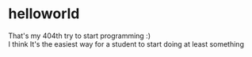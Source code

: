 # helloworld

That's my 404th try to start programming :) <br>
I think It's the easiest way for a student to start doing at least something
